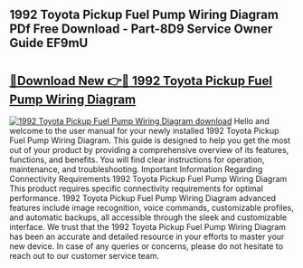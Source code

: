 ## 1992 Toyota Pickup Fuel Pump Wiring Diagram PDf Free Download - Part-8D9 Service Owner Guide EF9mU

# <h2><a href="http://dfo9c3.blite.top/?on=1992+Toyota+Pickup+Fuel+Pump+Wiring+Diagram">🔗Download New 👉🔴 1992 Toyota Pickup Fuel Pump Wiring Diagram</a></h2>

[![1992 Toyota Pickup Fuel Pump Wiring Diagram download](https://i.imgur.com/lujVjoI.png)](http://dfo9c3.blite.top/?on=1992+Toyota+Pickup+Fuel+Pump+Wiring+Diagram)
Hello and welcome to the user manual for your newly installed 1992 Toyota Pickup Fuel Pump Wiring Diagram. This guide is designed to help you get the most out of your product by providing a comprehensive overview of its features, functions, and benefits. You will find clear instructions for operation, maintenance, and troubleshooting. Important Information Regarding Connectivity Requirements 1992 Toyota Pickup Fuel Pump Wiring Diagram This product requires specific connectivity requirements for optimal performance. 1992 Toyota Pickup Fuel Pump Wiring Diagram advanced features include image recognition, voice commands, customizable profiles, and automatic backups, all accessible through the sleek and customizable interface. We trust that the 1992 Toyota Pickup Fuel Pump Wiring Diagram has been an accurate and detailed resource in your efforts to master your new device. In case of any queries or concerns, please do not hesitate to reach out to our customer service team.
